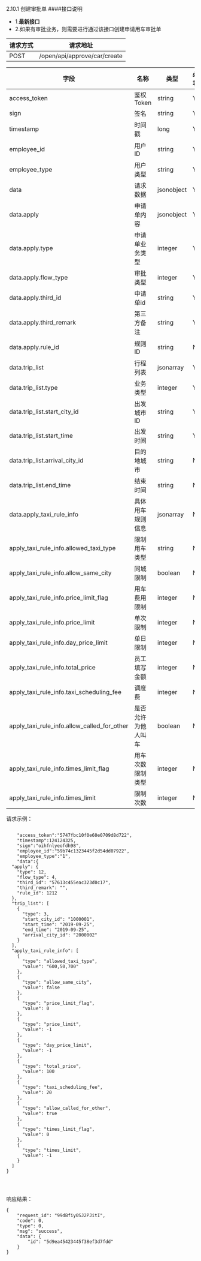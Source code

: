 2.10.1 创建审批单
####接口说明
- 1.**最新接口**
- 2.如果有审批业务，则需要进行通过该接口创建申请用车审批单


| 请求方式 | 请求地址 |
| --- | --- |
| POST | /open/api/approve/car/create |

| 字段 | 名称 | 类型 | 必填 | 描述 |
| --- | --- | --- | --- | --- |
| access\_token | 鉴权Token | string | Y | 5747fbc10f0e60e0709d8d722 |
| sign | 签名 | string | Y | oihfnlyeofdh98 |
| timestamp | 时间戳 | long | Y | 13位时间戳  1241243250000 |
| employee\_id | 用户ID | string | Y | 分贝用户id或者第三方用户id,为创建人的ID|
| employee\_type | 用户类型 | string | Y |  类型，0为分贝用户，1为第三方用户 |
| data |  请求数据 | jsonobject | Y |请求数据
| data.apply | 申请单内容 | jsonobject | Y|申请单详细内容
| data.apply.type| 申请单业务类型 | integer | Y | 12 审批用车 |
| data.apply.flow\_type | 审批类型 | integer | Y | 固定为4 |
| data.apply.third\_id | 申请单id | string | Y | 第三方审批单id |
| data.apply.third\_remark | 第三方备注 | string | Y |详细备注信息
| data.apply.rule_id| 规则ID | string | N |根据公司ID查询规则信息。如果传递，则取rule_id内容
| data.trip\_list | 行程列表 | jsonarray | Y | 行程列表 |
| data.trip\_list.type | 业务类型 | integer | Y |用车类型 3.用车 |
| data.trip\_list.start\_city\_id | 出发城市ID | string | Y |城市ID|
| data.trip\_list.start\_time | 出发时间 | string | Y | 行程开始日期 2019-12-13
| data.trip\_list.arrival\_city\_id | 目的地城市 | string | N | 行程到达城市ID |
| data.trip\_list.end\_time | 结束时间 | string | N | 行程结束日期 2019-12-23（
|data.apply_taxi_rule_info | 具体用车规则信息 | jsonarray | N |如果传递rule_id，则该字段值不需要填写，如果rule_id和apply_taxi_rule_info均传递，则取rule_id值|
|apply_taxi_rule_info.allowed_taxi_type | 限制用车类型| string | N | 为空则为不限制 
|apply_taxi_rule_info.allow_same_city |同城限制 | boolean | N | true,false |
|apply_taxi_rule_info.price_limit_flag | 用车费用限制| integer |N |0:不限制 1:限制 2:员工填写 |
|apply_taxi_rule_info.price_limit |单次限制 | integer | N |-1为不限制|
|apply_taxi_rule_info.day_price_limit |单日限制 | integer | N |-1为不限制|
|apply_taxi_rule_info.total_price |员工填写金额 | integer | N |如果限制类型字段price_limit_flag为员工填写，那么该值必填|
|apply_taxi_rule_info.taxi_scheduling_fee |调度费 | integer | N |（-1为不限制）【5，10，15，20】|
|apply_taxi_rule_info.allow_called_for_other |是否允许为他人叫车 | boolean | N |true,false|
|apply_taxi_rule_info.times_limit_flag |用车次数限制类型| integer | N |0:不限制 1:限制 2:员工填写|
|apply_taxi_rule_info.times_limit |限制次数| integer | N ||



请求示例：

```

    "access_token":"5747fbc10f0e60e0709d8d722",
    "timestamp":124124325,
    "sign":"oihfnlyeofdh98",
    "employee_id":"59b74c1323445f2d54dd07922",
    "employee_type":"1",
    "data":{
  "apply": {
    "type": 12,
    "flow_type": 4,
    "third_id": "57613c455eac323d0c17",
    "third_remark": "",
    "rule_id": 1212
  },
  "trip_list": [
    {
      "type": 3,
      "start_city_id": "1000001",
      "start_time": "2019-09-25",
      "end_time": "2019-09-25",
      "arrival_city_id": "2000002"
    }
  ],
  "apply_taxi_rule_info": [
    {
      "type": "allowed_taxi_type",
      "value": "600,50,700"
    },
    {
      "type": "allow_same_city",
      "value": false
    },
    {
      "type": "price_limit_flag",
      "value": 0
    },
    {
      "type": "price_limit",
      "value": -1
    },
    {
      "type": "day_price_limit",
      "value": -1
    },
    {
      "type": "total_price",
      "value": 100
    },
    {
      "type": "taxi_scheduling_fee",
      "value": 20
    },
    {
      "type": "allow_called_for_other",
      "value": true
    },
    {
      "type": "times_limit_flag",
      "value": 0
    },
    {
      "type": "times_limit",
      "value": -1
    }
  ]
}




```

响应结果：

```
{
    "request_id": "99dBfiy0SJ2PJitI",
    "code": 0,
    "type": 0,
    "msg": "success",
    "data": {
        "id": "5d9ea45423445f38ef3d7fdd"
    }
}

```



